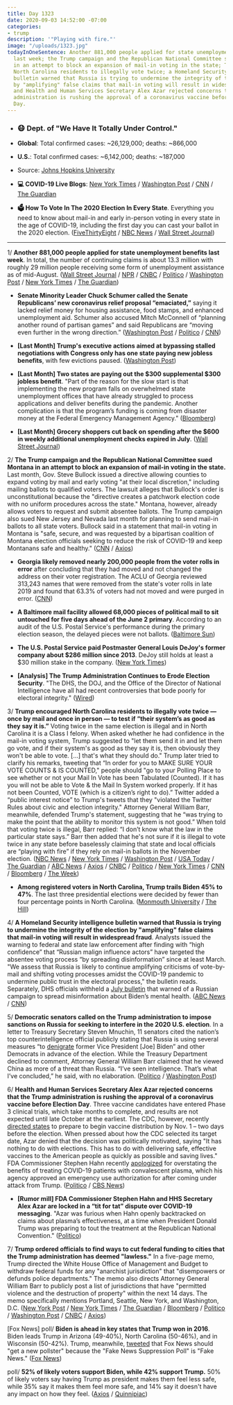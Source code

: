 ```yaml
---
title: Day 1323
date: 2020-09-03 14:52:00 -07:00
categories:
- trump
description: '"Playing with fire."'
image: "/uploads/1323.jpg"
todayInOneSentence: Another 881,000 people applied for state unemployment benefits
  last week; the Trump campaign and the Republican National Committee sued Montana
  in an attempt to block an expansion of mail-in voting in the state; Trump encouraged
  North Carolina residents to illegally vote twice; a Homeland Security intelligence
  bulletin warned that Russia is trying to undermine the integrity of the election
  by "amplifying" false claims that mail-in voting will result in widespread fraud;
  and Health and Human Services Secretary Alex Azar rejected concerns that the Trump
  administration is rushing the approval of a coronavirus vaccine before Election
  Day.
---
```


* ### 😷 Dept. of "We Have It Totally Under Control."

* **Global**: Total confirmed cases: \~26,129,000; deaths: \~866,000

* **U.S.**: Total confirmed cases: \~6,142,000; deaths: \~187,000

* Source: [Johns Hopkins University](https://coronavirus.jhu.edu/map.html)

* **💻 COVID-19 Live Blogs**: [New York Times](https://www.nytimes.com/2020/09/03/world/covid-19-coronavirus.html?action=click&module=Top%20Stories&pgtype=Homepage) / [Washington Post](https://www.washingtonpost.com/nation/2020/09/03/coronavirus-covid-live-updates-us/) / [CNN](https://www.cnn.com/world/live-news/coronavirus-pandemic-09-03-20-intl/index.html) / [The Guardian](https://www.theguardian.com/us-news/live/2020/sep/03/trump-news-today-joe-biden-kenosha-visit-latest-live-election-updates)

* **🗳 How To Vote In The 2020 Election In Every State**. Everything you need to know about mail-in and early in-person voting in every state in the age of COVID-19, including the first day you can cast your ballot in the 2020 election. ([FiveThirtyEight](https://projects.fivethirtyeight.com/how-to-vote-2020/) / [NBC News](https://www.nbcnews.com/specials/plan-your-vote-state-by-state-guide-voting-by-mail-early-in-person-voting-election/index.html?cid=bc_npd_nn_ms_np-1_200816) / [Wall Street Journal](https://www.wsj.com/articles/how-to-vote-by-mail-in-every-state-11597840923))

---

1/ **Another 881,000 people applied for state unemployment benefits last week**. In total, the number of continuing claims is about 13.3 million with roughly 29 million people receiving some form of unemployment assistance as of mid-August. ([Wall Street Journal](https://www.wsj.com/articles/unemployment-benefits-weekly-jobless-claims-coronavirus-09-03-2020-11599080695?mod=djemalertNEWS) / [NPR](https://www.npr.org/sections/coronavirus-live-updates/2020/09/03/908722916/new-jobless-claims-drop-below-1-million-but-theres-a-caveat) / [CNBC](https://www.cnbc.com/2020/09/03/weekly-jobless-claims.html) / [Politico](https://www.politico.com/news/2020/09/03/weekly-jobless-benefits-claims-408269) / [Washington Post](https://www.washingtonpost.com/business/2020/09/03/some-881000-people-claimed-jobless-benefits-last-week-labor-market-continues-feel-pain-pandemic/) / [New York Times](https://www.nytimes.com/live/2020/09/03/business/stock-market-today-coronavirus/new-state-unemployment-claims-remained-high-in-the-latest-weekly-tally) / [The Guardian](https://www.theguardian.com/business/2020/sep/03/us-unemployment-claims-labor-department-counting))

* **Senate Minority Leader Chuck Schumer called the Senate Republicans’ new coronavirus relief proposal “emaciated,”** saying it lacked relief money for housing assistance, food stamps, and enhanced unemployment aid. Schumer also accused Mitch McConnell of “planning another round of partisan games” and said Republicans are “moving even further in the wrong direction.” ([Washington Post](https://www.washingtonpost.com/nation/2020/09/03/coronavirus-covid-live-updates-us/) / [Politico](https://www.politico.com/news/2020/09/03/coronavirus-relief-plan-chuck-schumer-407974) / [CNN](https://www.cnn.com/2020/09/03/politics/schumer-stimulus-congress/index.html))

* **\[Last Month\] Trump's executive actions aimed at bypassing stalled negotiations with Congress only has one state paying new jobless benefits**, with few evictions paused. ([Washington Post](https://www.washingtonpost.com/us-policy/2020/08/21/trump-unemployment/))

* **\[Last Month\] Two states are paying out the $300 supplemental $300 jobless benefit**. "Part of the reason for the slow start is that implementing the new program falls on overwhelmed state unemployment offices that have already struggled to process applications and deliver benefits during the pandemic. Another complication is that the program’s funding is coming from disaster money at the Federal Emergency Management Agency." ([Bloomberg](https://www.bloomberg.com/news/articles/2020-08-25/trump-s-new-jobless-benefit-trickles-out-with-two-states-paying?srnd=premium&sref=MIBMEEoj))

* **\[Last Month\] Grocery shoppers cut back on spending after the $600 in weekly additional unemployment checks expired in July**. ([Wall Street Journal](https://www.wsj.com/articles/with-stimulus-checks-on-hold-americans-are-spending-less-at-the-grocery-store-11598526249?mod=lead_feature_below_a_pos1))

2/ **The Trump campaign and the Republican National Committee sued Montana in an attempt to block an expansion of mail-in voting in the state.** Last month, Gov. Steve Bullock issued a directive allowing counties to expand voting by mail and early voting "at their local discretion," including mailing ballots to qualified voters. The lawsuit alleges that Bullock's order is unconstitutional because the "directive creates a patchwork election code with no uniform procedures across the state." Montana, however, already allows voters to request and submit absentee ballots. The Trump campaign also sued New Jersey and Nevada last month for planning to send mail-in ballots to all state voters. Bullock said in a statement that mail-in voting in Montana is "safe, secure, and was requested by a bipartisan coalition of Montana election officials seeking to reduce the risk of COVID-19 and keep Montanans safe and healthy." ([CNN](https://www.cnn.com/2020/09/02/politics/trump-rnc-montana-mail-in-voting-sue/index.html) / [Axios](https://www.axios.com/trump-campaign-rnc-sue-montana-mail-in-voting-cc96e0ea-5c39-4957-9b08-c26562e0043a.html))

* **Georgia likely removed nearly 200,000 people from the voter rolls in error** after concluding that they had moved and not changed the address on their voter registration. The ACLU of Georgia reviewed 313,243 names that were removed from the state's voter rolls in late 2019 and found that 63.3% of voters had not moved and were purged in error. ([CNN](https://www.cnn.com/2020/09/02/politics/georgia-voter-rolls-report/index.html))

* **A Baltimore mail facility allowed 68,000 pieces of political mail to sit untouched for five days ahead of the June 2 primary**. According to an audit of the U.S. Postal Service's performance during the primary election season, the delayed pieces were not ballots. ([Baltimore Sun](https://www.baltimoresun.com/politics/bs-md-pol-postal-service-baltimore-audit-20200902-23yhohiebnaw3ipzpgi57qoqpu-story.html))

* **The U.S. Postal Service paid Postmaster General Louis DeJoy's former company about $286 million since 2013**. DeJoy still holds at least a $30 million stake in the company. ([New York Times](https://www.nytimes.com/2020/09/02/us/politics/louis-dejoy-usps-paid.html))

* **\[Analysis\] The Trump Administration Continues to Erode Election Security**. "The DHS, the DOJ, and the Office of the Director of National Intelligence have all had recent controversies that bode poorly for electoral integrity." ([Wired](https://www.wired.com/story/trump-election-security-dhs-doj-odni/))

3/ **Trump encouraged North Carolina residents to illegally vote twice — once by mail and once in person — to test if “their system’s as good as they say it is.”** Voting twice in the same election is illegal and in North Carolina it is a Class I felony. When asked whether he had confidence in the mail-in voting system, Trump suggested to "let them send it in and let them go vote, and if their system's as good as they say it is, then obviously they won't be able to vote. \[...\] that's what they should do." Trump later tried to clarify his remarks, tweeting that “In order for you to MAKE SURE YOUR VOTE COUNTS & IS COUNTED," people should "go to your Polling Place to see whether or not your Mail In Vote has been Tabulated (Counted). If it has you will not be able to Vote & the Mail In System worked properly. If it has not been Counted, VOTE (which is a citizen’s right to do).” Twitter added a “public interest notice” to Trump's tweets that they "violated the Twitter Rules about civic and election integrity." Attorney General William Barr, meanwhile, defended Trump's statement, suggesting that he “was trying to make the point that the ability to monitor this system is not good.” When told that voting twice is illegal, Barr replied: “I don’t know what the law in the particular state says.” Barr then added that he's not sure if it is illegal to vote twice in any state before baselessly claiming that state and local officials are “playing with fire” if they rely on mail-in ballots in the November election. ([NBC News](https://www.nbcnews.com/politics/2020-election/trump-encourages-north-carolina-residents-vote-twice-test-mail-system-n1239140) / [New York Times](https://www.nytimes.com/2020/09/02/us/politics/trump-people-vote-twice.html) / [Washington Post](https://www.washingtonpost.com/politics/trump-vote-twice-wilmington/2020/09/02/d5633260-ed73-11ea-ab4e-581edb849379_story.html) / [USA Today](https://www.usatoday.com/story/news/politics/elections/2020/09/03/nc-elections-illegal-vote-twice-after-trump-comment/5702513002/) / [The Guardian](https://www.theguardian.com/us-news/2020/sep/03/north-carolinians-should-vote-twice-says-trump-despite-illegality) / [ABC News](https://abcnews.go.com/Politics/trump-encourages-supporters-vote-illegal/story?id=72791833) / [Axios](https://www.axios.com/north-carolina-voting-twice-felony-trump-b0e0fd9e-7ced-4a99-ae9c-76e499b0e889.html) / [CNBC](https://www.cnbc.com/2020/09/03/twitter-slaps-warning-labels-on-trump-tweets-that-suggest-voting-twice.html) / [Politico](https://www.politico.com/news/2020/09/03/nc-election-official-rebukes-trump-408365) / [New York Times](https://www.nytimes.com/live/2020/09/03/us/trump-vs-biden#facebook-will-restrict-posts-featuring-trumps-suggestion-to-vote-twice-and-twitter-adds-a-warning-to-his-tweets) / [CNN](https://www.cnn.com/2020/09/02/politics/barr-mail-in-voting-playing-with-fire-situation-room/index.html) / [Bloomberg](https://www.bloomberg.com/news/articles/2020-09-02/barr-stokes-doubts-over-mail-in-voting-echoing-trump-s-attacks?srnd=politics-vp&sref=MIBMEEoj) / [The Week](https://theweek.com/speedreads/935580/attorney-general-barr-wont-agree-illegal-vote-twice-trump-urged-claims-ignorance-state-laws))

* **Among registered voters in North Carolina, Trump trails Biden 45% to 47%**. The last three presidential elections were decided by fewer than four percentage points in North Carolina. ([Monmouth University](https://www.monmouth.edu/polling-institute/reports/monmouthpoll_nc_090320/) / [The Hill](https://thehill.com/homenews/campaign/514942-poll-shows-biden-and-trump-neck-and-neck-in-north-carolina))

4/ **A Homeland Security intelligence bulletin warned that Russia is trying to undermine the integrity of the election by "amplifying" false claims that mail-in voting will result in widespread fraud**. Analysts issued the warning to federal and state law enforcement after finding with “high confidence” that “Russian malign influence actors” have targeted the absentee voting process “by spreading disinformation” since at least March. "We assess that Russia is likely to continue amplifying criticisms of vote-by-mail and shifting voting processes amidst the COVID-19 pandemic to undermine public trust in the electoral process," the bulletin reads. Separately, DHS officials withheld a [July bulletin](https://whatthefuckjusthappenedtoday.com/2020/09/02/day-1322/#4-the-department-of-homeland-securit) that warned of a Russian campaign to spread misinformation about Biden’s mental health. ([ABC News](https://abcnews.go.com/Politics/russia-amplifying-claims-mail-voter-fraud-intel-bulletin/story?id=72799959) / [CNN](https://www.cnn.com/2020/09/03/politics/russia-intel-bulletin-mail-in-voting-warning/index.html))

5/ **Democratic senators called on the Trump administration to impose sanctions on Russia for seeking to interfere in the 2020 U.S. election**. In a letter to Treasury Secretary Steven Mnuchin, 11 senators cited the nation’s top counterintelligence official publicly stating that Russia is using several measures “to [denigrate](https://whatthefuckjusthappenedtoday.com/2020/08/07/day-1296/#4-the-u-s-intelligence-community%E2%80%99s-t) former Vice President \[Joe\] Biden” and other Democrats in advance of the election. While the Treasury Department declined to comment, Attorney General William Barr claimed that he viewed China as more of a threat than Russia. “I’ve seen intelligence. That’s what I’ve concluded,” he said, with no elaboration. ([Politico](https://www.politico.com/news/2020/09/03/dems-mnuchin-russia-2020-election-408318) / [Washington Post](https://www.washingtonpost.com/politics/democratic-senators-ask-trump-administration-for-sanctions-over-election-interference-from-russia-other-countries/2020/09/03/bcc131f0-ed5d-11ea-b4bc-3a2098fc73d4_story.html))

6/ **Health and Human Services Secretary Alex Azar rejected concerns that the Trump administration is rushing the approval of a coronavirus vaccine before Election Day**. Three vaccine candidates have entered Phase 3 clinical trials, which take months to complete, and results are not expected until late October at the earliest. The CDC, however, recently [directed states](https://whatthefuckjusthappenedtoday.com/2020/09/02/day-1322/#1-the-cdc-directed-states-to-prepare) to prepare to begin vaccine distribution by Nov. 1 – two days before the election. When pressed about how the CDC selected its target date, Azar denied that the decision was politically motivated, saying "It has nothing to do with elections. This has to do with delivering safe, effective vaccines to the American people as quickly as possible and saving lives." FDA Commissioner Stephen Hahn recently [apologized](https://whatthefuckjusthappenedtoday.com/2020/08/25/day-1314/#2-fda-commissioner-stephen-hahn-apol) for overstating the benefits of treating COVID-19 patients with convalescent plasma, which his agency approved an emergency use authorization for after coming under attack from Trump. ([Politico](https://www.politico.com/news/2020/09/03/alex-azar-coronavirus-vaccine-race-politics-408349) / [CBS News](https://www.cbsnews.com/news/alex-azar-coronavirus-vaccine-distribution/))

* **\[Rumor mill\] FDA Commissioner Stephen Hahn and HHS Secretary Alex Azar are locked in a “tit for tat” dispute over COVID-19 messaging**. "Azar was furious when Hahn openly backtracked on claims about plasma’s effectiveness, at a time when President Donald Trump was preparing to tout the treatment at the Republican National Convention." ([Politico](https://www.politico.com/news/2020/09/02/stephen-hahn-fda-hhs-coronavirus-feud-408136))

7/ **Trump ordered officials to find ways to cut federal funding to cities that the Trump administration has deemed "lawless."** In a five-page memo, Trump directed the White House Office of Management and Budget to withdraw federal funds for any "anarchist jurisdiction" that "disempowers or defunds police departments." The memo also directs Attorney General William Barr to publicly post a list of jurisdictions that have "permitted violence and the destruction of property" within the next 14 days. The memo specifically mentions Portland, Seattle, New York, and Washington, D.C. ([New York Post](https://nypost.com/2020/09/02/trump-orders-review-to-defund-nyc-other-anarchist-cities/) / [New York Times](https://www.nytimes.com/2020/09/02/us/politics/trump-funding-cities.html) / [The Guardian](https://www.theguardian.com/us-news/2020/sep/02/trump-threatens-to-defund-lawless-cities-but-experts-raise-serious-doubts) / [Bloomberg](https://www.bloomberg.com/news/articles/2020-09-03/trump-orders-funding-review-of-new-york-other-lawless-cities?sref=MIBMEEoj) / [Politico](https://www.politico.com/news/2020/09/02/trump-federal-money-police-408116) / [Washington Post](https://www.washingtonpost.com/us-policy/2020/09/02/trump-memo-funding-cities/) / [CNBC](https://www.cnbc.com/2020/09/03/nyc-mayor-de-blasio-threatens-to-sue-us-after-trump-tries-to-withhold-federal-funds.html) / [Axios](https://www.axios.com/trump-memo-cut-funding-anarchist-democratic-cities-ac658965-a427-4149-87f4-58c1f9a8506a.html))

\[Fox News\] poll/ **Biden is ahead in key states that Trump won in 2016**. Biden leads Trump in Arizona (49-40%), North Carolina (50-46%), and in Wisconsin (50-42%). Trump, meanwhile, [tweeted](https://twitter.com/realDonaldTrump/status/1301538617005875201) that Fox News should "get a new pollster" because the "Fake News Suppression Poll" is "Fake News." ([Fox News](https://www.foxnews.com/official-polls/fox-news-poll-biden-tops-trump-among-likely-voters-in-key-states))

poll/ **52% of likely voters support Biden, while 42% support Trump.** 50% of likely voters say having Trump as president makes them feel less safe, while 35% say it makes them feel more safe, and 14% say it doesn't have any impact on how they feel. ([Axios](https://www.axios.com/trump-biden-poll-election-voters-17ba268b-a3d7-4bc6-9be0-750f9fec7553.html) / [Quinnipiac](https://poll.qu.edu/national/release-detail?ReleaseID=3671))